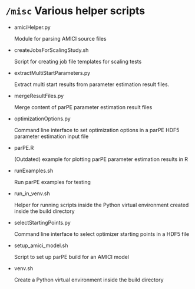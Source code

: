 # `/misc` Various helper scripts

- amiciHelper.py
  
  Module for parsing AMICI source files

- createJobsForScalingStudy.sh
  
  Script for creating job file templates for scaling tests
  
- extractMultiStartParameters.py

  Extract multi start results from parameter estimation result files.

- mergeResultFiles.py

  Merge content of parPE parameter estimation result files
  
- optimizationOptions.py

  Command line interface to set optimization options in a parPE HDF5 parameter
  estimation input file

- parPE.R

  (Outdated) example for plotting parPE parameter estimation results in R 

- runExamples.sh

  Run parPE examples for testing
  
- run_in_venv.sh

  Helper for running scripts inside the Python virtual environment created
  inside the build directory
  
- selectStartingPoints.py

  Command line interface to select optimizer starting points in a HDF5 file
  
- setup_amici_model.sh

  Script to set up parPE build for an AMICI model 

- venv.sh

  Create a Python virtual environment inside the build directory

